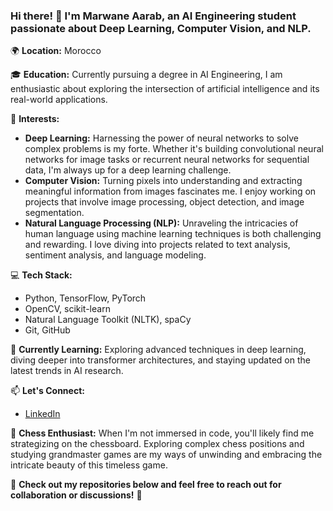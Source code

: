 ### Hi there! 👋 I'm Marwane Aarab, an AI Engineering student passionate about Deep Learning, Computer Vision, and NLP.

🌍 **Location:** Morocco

🎓 **Education:** Currently pursuing a degree in AI Engineering, I am enthusiastic about exploring the intersection of artificial intelligence and its real-world applications.

🚀 **Interests:**
- **Deep Learning:** Harnessing the power of neural networks to solve complex problems is my forte. Whether it's building convolutional neural networks for image tasks or recurrent neural networks for sequential data, I'm always up for a deep learning challenge.
- **Computer Vision:** Turning pixels into understanding and extracting meaningful information from images fascinates me. I enjoy working on projects that involve image processing, object detection, and image segmentation.
- **Natural Language Processing (NLP):** Unraveling the intricacies of human language using machine learning techniques is both challenging and rewarding. I love diving into projects related to text analysis, sentiment analysis, and language modeling.

💻 **Tech Stack:**
- Python, TensorFlow, PyTorch
- OpenCV, scikit-learn
- Natural Language Toolkit (NLTK), spaCy
- Git, GitHub

🌱 **Currently Learning:** Exploring advanced techniques in deep learning, diving deeper into transformer architectures, and staying updated on the latest trends in AI research.

📫 **Let's Connect:**
- [LinkedIn](https://www.linkedin.com/in/marwane-aarab-5aba90208/)

👑 **Chess Enthusiast:** When I'm not immersed in code, you'll likely find me strategizing on the chessboard. Exploring complex chess positions and studying grandmaster games are my ways of unwinding and embracing the intricate beauty of this timeless game.

🔗 **Check out my repositories below and feel free to reach out for collaboration or discussions!** 🚀


<!---
mr1aarb23/mr1aarb23 is a ✨ special ✨ repository because its `README.md` (this file) appears on your GitHub profile.
You can click the Preview link to take a look at your changes.
--->
